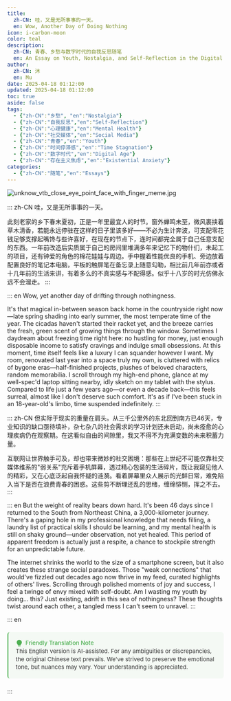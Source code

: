 ```yaml
---
title: 
  zh-CN: 哇，又是无所事事的一天。
  en: Wow, Another Day of Doing Nothing
icon: i-carbon-moon
color: teal 
description: 
  zh-CN: 青春、乡愁与数字时代的自我反思随笔
  en: An Essay on Youth, Nostalgia, and Self-Reflection in the Digital Age
author: 
  zh-CN: 沐
  en: Mu
date: 2025-04-18 01:12:00
updated: 2025-04-18 01:12:00
toc: true
aside: false
tags:
  - {"zh-CN":"乡愁", "en":"Nostalgia"}
  - {"zh-CN":"自我反思","en":"Self-Reflection"}
  - {"zh-CN":"心理健康","en":"Mental Health"}
  - {"zh-CN":"社交媒体","en":"Social Media"}
  - {"zh-CN":"青春","en":"Youth"}
  - {"zh-CN":"时间停滞感","en":"Time Stagnation"}
  - {"zh-CN":"数字时代","en":"Digital Age"}
  - {"zh-CN":"存在主义焦虑","en":"Existential Anxiety"}
categories:
  - {"zh-CN":"随笔","en":"Essays"}
---
```


![unknow_vtb_close_eye_point_face_with_finger_meme.jpg](https://cloudflare-imgbed-telegraph.pages.dev/file/unknow_vtb_close_eye_point_face_with_finger_meme.jpg)

::: zh-CN
哇，又是无所事事的一天。

此刻老家的乡下春末夏初，正是一年里最宜人的时节。窗外蝉鸣未至，微风裹挟着草木清香，若能永远停驻在这样的日子里该多好——不必为生计奔波，可支配零花钱足够支撑起嘴馋与些许喜好，在现在的节点下，连时间都完全属于自己任意支配的东西。一年前改造后实质属于自己的房间里堆满多年来记忆下的物什们，未起工的项目，还有钟爱的角色的棉花娃娃与周边。手中握着性能优良的手机、旁边放着配置良好的笔记本电脑，平板的触屏笔在备忘录上随意勾勒，相比前几年前亦或者十几年前的生活来讲，有着多么的不真实感与不配得感。似乎十八岁的时光仿佛永远不会溜走。
:::

::: en
Wow, yet another day of drifting through nothingness.

It's that magical in-between season back home in the countryside right now—late spring shading into early summer, the most temperate time of the year. The cicadas haven't started their racket yet, and the breeze carries the fresh, green scent of growing things through the window. Sometimes I daydream about freezing time right here: no hustling for money, just enough disposable income to satisfy cravings and indulge small obsessions. At this moment, time itself feels like a luxury I can squander however I want. My room, renovated last year into a space truly my own, is cluttered with relics of bygone eras—half-finished projects, plushes of beloved characters, random memorabilia. I scroll through my high-end phone, glance at my well-spec'd laptop sitting nearby, idly sketch on my tablet with the stylus. Compared to life just a few years ago—or even a decade back—this feels surreal, almost like I don't deserve such comfort. It's as if I've been stuck in an 18-year-old's limbo, time suspended indefinitely.
:::

 
<!-- more -->

::: zh-CN
但实际于现实的重量在肩头。从三千公里外的东北回到南方已46天，专业知识的缺口亟待填补，杂七杂八的社会需求的学习计划还未启动，尚未痊愈的心理疾病仍在观察期。在这看似自由的间隙里，我又不得不为充满变数的未来积蓄力量。

互联网让世界触手可及，却也带来微妙的社交困境：那些在上世纪不可能仅靠社交媒体维系的"弱关系"充斥着手机屏幕，透过精心包装的生活碎片，既让我窥见他人的精彩，又在心底泛起自我怀疑的涟漪。看着屏幕里众人展示的光鲜日常，难免陷入当下是否在浪费青春的困惑。这些剪不断理还乱的思绪，缠绵悱恻，挥之不去。
:::

::: en
But the weight of reality bears down hard. It's been 46 days since I returned to the South from Northeast China, a 3,000-kilometer journey. There's a gaping hole in my professional knowledge that needs filling, a laundry list of practical skills I should be learning, and my mental health is still on shaky ground—under observation, not yet healed. This period of apparent freedom is actually just a respite, a chance to stockpile strength for an unpredictable future.

The internet shrinks the world to the size of a smartphone screen, but it also creates these strange social paradoxes. Those "weak connections" that would've fizzled out decades ago now thrive in my feed, curated highlights of others' lives. Scrolling through polished moments of joy and success, I feel a twinge of envy mixed with self-doubt. Am I wasting my youth by doing... this? Just existing, adrift in this sea of nothingness? These thoughts twist around each other, a tangled mess I can't seem to unravel.
:::

::: en
<div class="translation-note" style="padding: 1.2em; margin: 1.5em 0; border-radius: 6px; background-color: rgba(76, 175, 80, 0.05); border-left: 3px solid rgba(76, 175, 80, 0.7);">
  <p style="margin: 0; font-size: 0.95em; line-height: 1.4; color: #333;">
    <span style="color: #4CAF50; font-weight: 500; display: inline-flex; align-items: center;">
      <svg xmlns="http://www.w3.org/2000/svg" width="16" height="16" fill="currentColor" class="bi bi-lightbulb-fill" viewBox="0 0 16 16" style="margin-right: 0.5em;">
        <path d="M2 6a6 6 0 1 1 10.174 4.31c-.203.196-.359.4-.453.619l-.762 1.769A.5.5 0 0 1 10.5 13h-5a.5.5 0 0 1-.46-.302l-.761-1.77a1.964 1.964 0 0 0-.453-.618A5.984 5.984 0 0 1 2 6zm3 8.5a.5.5 0 0 1 .5-.5h5a.5.5 0 0 1 0 1h-5a.5.5 0 0 1-.5-.5z"/>
      </svg>
      Friendly Translation Note
    </span>
    <br>
    This English version is AI-assisted. For any ambiguities or discrepancies, the original Chinese text prevails. We've strived to preserve the emotional tone, but nuances may vary. Your understanding is appreciated.
  </p>
</div>
:::